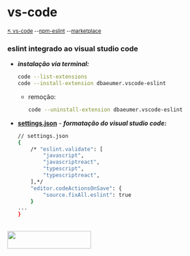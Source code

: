 # vs-code

<sub>[:arrow_upper_left: vs-code](readme.md) --[npm-eslint](../../../npm/padroescodigo/readme.md) --[marketplace](https://marketplace.visualstudio.com/items?itemName=dbaeumer.vscode-eslint) <sub>

### eslint integrado ao visual studio code

- ***instalação via terminal:***
    ```bash
    code --list-extensions
    code --install-extension dbaeumer.vscode-eslint
    ```
    - remoção:
        ```bash
        code --uninstall-extension dbaeumer.vscode-eslint
        ```

- [**settings.json**](../../../utils/ide/vscode/settings.md) - ***formatação do visual studio code:***

    ```bash
    // settings.json
    {
        /* "eslint.validate": [
            "javascript",
            "javascriptreact",
            "typescript",
            "typescriptreact",
        ],*/
        "editor.codeActionsOnSave": {
            "source.fixAll.eslint": true
        }
    ...
    }
    ```
<sup></sup>
---
<image src="../../../imgs/ide-vscode-plugin-eslint.png" height="40" width="190"/>